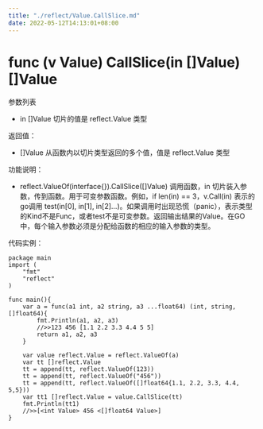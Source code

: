 ```yaml
---
title: "./reflect/Value.CallSlice.md"
date: 2022-05-12T14:13:01+08:00
---
```

# func (v Value) CallSlice(in []Value) []Value

参数列表

- in []Value 切片的值是 reflect.Value 类型

返回值：

- []Value 从函数内以切片类型返回的多个值，值是 reflect.Value 类型
		
功能说明：

- reflect.ValueOf(interface{}).CallSlice([]Value)  调用函数，in 切片装入参数，传到函数。用于可变参数函数。例如，if len(in) == 3，v.Call(in) 表示的go调用 test(in[0], in[1], in[2]...)。如果调用时出现恐慌（panic），表示类型的Kind不是Func，或者test不是可变参数。返回输出结果的Value。在GO中，每个输入参数必须是分配给函数的相应的输入参数的类型。

代码实例：
	
	package main
	import (
	    "fmt"
	    "reflect"
	)
	
	func main(){
		var a = func(a1 int, a2 string, a3 ...float64) (int, string, []float64){
			fmt.Println(a1, a2, a3)
			//>>123 456 [1.1 2.2 3.3 4.4 5 5]
			return a1, a2, a3
		}
		
		var value reflect.Value = reflect.ValueOf(a)
		var tt []reflect.Value
		tt = append(tt, reflect.ValueOf(123))
		tt = append(tt, reflect.ValueOf("456"))
		tt = append(tt, reflect.ValueOf([]float64{1.1, 2.2, 3.3, 4.4, 5,5}))
		var tt1 []reflect.Value = value.CallSlice(tt)
		fmt.Println(tt1)
		//>>[<int Value> 456 <[]float64 Value>]
	}
